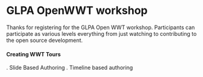 #  GLPA OpenWWT workshop

Thanks for registering for the GLPA Open WWT workshop. Participants can participate as various levels everything from just watching to contributing to the open source development. 

####  Creating WWT Tours
. Slide Based Authoring
. Timeline based authoring
